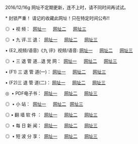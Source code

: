 2016/12/16g 网址不定期更新，连不上时，请不同时间再试试。
<p> * 封锁严重！ 请记的收藏此网址！只在特定时间公布!! </p>
<p>◎   • 视 频： 
<a href="http://css5.tk/tv/" target="_blank">网址一</a> 　 
<a href="http://css5.tk/9018.html" target="_blank">网址二</a> 　 
<a href="http://css5.tk/9449.html" target="_blank">网址三</a></p>
<p>◎   • 九 评.三 退：  
<a href="http://css5.tk/tt/" target="_blank">网址一</a> 　 
<a href="http://css5.tk/v2/" target="_blank">网址二</a> 　 
<a href="http://css5.tk/t/" target="_blank">网址三</a> 　</p>
<p>  • (E2_视频/语音)《九 评》视频/语音: 
<a href="http://css5.tk/7738.html" target="_blank">网址一</a> 　 
<a href="http://css5.tk/7614.html" target="_blank">网址二</a> 　 
<a href="http://css5.tk/7633.html" target="_blank">网址三</a></p>
<p>◎   • 三 退 管 道...退 党 网：  
<a href="http://css5.tk/go/8/" target="_blank">网址一</a> 　 
<a href="http://css5.tk/go/8/" target="_blank">网址二</a> 　 
<a href="http://css5.tk/go/8/" target="_blank">网址三</a></p>
<p>  • (F1) 三 退 管 道(一)： 
<a href="http://css5.tk/dd/" target="_blank">网址一</a> 　 
<a href="http://css5.tk/dd/" target="_blank">网址二</a> 　 
<a href="http://css5.tk/dd/" target="_blank">网址三</a></p>
<p>  • (F2)三 退 管 道(二)： 
<a href="http://css5.tk/d/" target="_blank">网址一</a> 　 
<a href="http://css5.tk/d/" target="_blank">网址二</a> 　 
<a href="http://css5.tk/d/" target="_blank">网址三</a></p>
<p>◎   • PDF电子书：  
<a href="http://css5.tk/p/" target="_blank">网址一</a> 　 
<a href="http://css5.tk/p/" target="_blank">网址二</a> 　 
<a href="http://css5.tk/p/" target="_blank">网址三</a></p>
<p>◎ </span>  •  小 站：  
<a href="http://css5.tk/" target="_blank">网址一</a> 　 
<a href="http://css5.tk/" target="_blank">网址二</a>   
<a href="http://css5.tk/" target="_blank">网址三</a></p>
<p>◎  • 翻 墙 软 件 ：  
<a href="http://css5.tk/ff/" target="_blank">网址一</a> 　 
<a href="http://css5.tk/ff/" target="_blank">网址二</a> 　 
<a href="http://css5.tk/ff/" target="_blank">网址三</a></p>
<p>◎ </span>  • 每 日 新 闻：  
<a href="http://css5.tk/day/" target="_blank">网址一</a> 　 
<a href="http://css5.tk/day/" target="_blank">网址二</a> 　 
<a href="http://css5.tk/day/" target="_blank">网址三</a></p>
<p>◎ </span>  • 短 波 分 享：  
<a href="http://css5.tk/h/" target="_blank">网址一</a> 　 
<a href="http://css5.tk/h/" target="_blank">网址二</a> 　 
<a href="http://css5.tk/h/" target="_blank">网址三</a></p>
